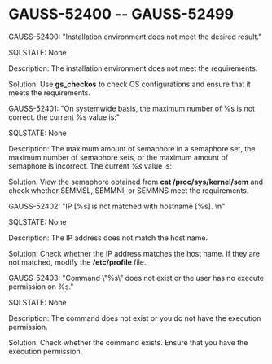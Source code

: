 # GAUSS-52400 -- GAUSS-52499<a name="EN-US_TOPIC_0302073170"></a>

GAUSS-52400: "Installation environment does not meet the desired result."

SQLSTATE: None

Description: The installation environment does not meet the requirements.

Solution: Use  **gs\_checkos**  to check OS configurations and ensure that it meets the requirements.

GAUSS-52401: "On systemwide basis, the maximum number of %s is not correct. the current %s value is:"

SQLSTATE: None

Description: The maximum amount of semaphore in a semaphore set, the maximum number of semaphore sets, or the maximum amount of semaphore is incorrect. The current  _%s_  value is:

Solution: View the semaphore obtained from  **cat /proc/sys/kernel/sem**  and check whether SEMMSL, SEMMNI, or SEMMNS meet the requirements.

GAUSS-52402: "IP \[%s\] is not matched with hostname \[%s\]. \\n"

SQLSTATE: None

Description: The IP address does not match the host name.

Solution: Check whether the IP address matches the host name. If they are not matched, modify the  **/etc/profile**  file.

GAUSS-52403: "Command \\"%s\\" does not exist or the user has no execute permission on %s."

SQLSTATE: None

Description: The command does not exist or you do not have the execution permission.

Solution: Check whether the command exists. Ensure that you have the execution permission.

